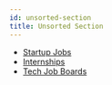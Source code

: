 ```yaml
---
id: unsorted-section
title: Unsorted Section
---
```




* [Startup Jobs](jobs/jobs.md)
* [Internships](jobs/internships.md)
* [Tech Job Boards](jobs/job-boards.md)
